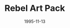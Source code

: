 ---
slug: "rebel-art-pack"
title: "Rebel Art Pack"
authors: 
    - "Charles Upton"
date: 1995-11-13
filename: "rebpack.zip"
component_type: "fme"
cover: "join-alliance.png"
description: "A collection of textures and objects with a Rebel theme, including keys and comlink, and a Mon Calamari."
---